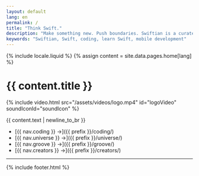 ```yaml
---
layout: default
lang: en
permalink: /
title: "Think Swift."
description: "Make something new. Push boundaries. Swiftian is a curated, interactive platform for learning Swift creatively."
keywords: "Swiftian, Swift, coding, learn Swift, mobile development"
---
```

{% include locale.liquid %}
{% assign content = site.data.pages.home[lang] %}

# {{ content.title }}

{% include video.html src="/assets/videos/logo.mp4" id="logoVideo" soundIconId="soundIcon" %}

{{ content.text | newline_to_br }}

- [{{ nav.coding }} →]({{ prefix }}/coding/)
- [{{ nav.universe }} →]({{ prefix }}/universe/)
- [{{ nav.groove }} →]({{ prefix }}/groove/)
- [{{ nav.creators }} →]({{ prefix }}/creators/)

---
{% include footer.html %}

